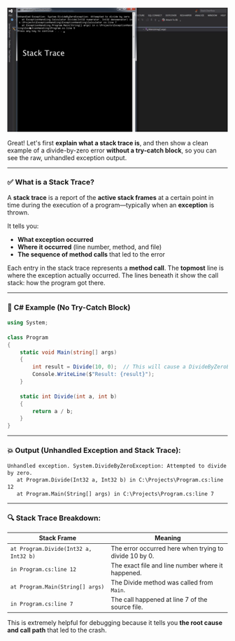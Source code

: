 ![alt text](image.png)

Great! Let's first **explain what a stack trace is**, and then show a clean example of a divide-by-zero error **without a try-catch block**, so you can see the raw, unhandled exception output.

---

### ✅ What is a **Stack Trace**?

A **stack trace** is a report of the **active stack frames** at a certain point in time during the execution of a program—typically when an **exception** is thrown.

It tells you:

* **What exception occurred**
* **Where it occurred** (line number, method, and file)
* **The sequence of method calls** that led to the error

Each entry in the stack trace represents a **method call**. The **topmost** line is where the exception actually occurred. The lines beneath it show the call stack: how the program got there.

---

### 🔧 **C# Example (No Try-Catch Block)**

```csharp
using System;

class Program
{
    static void Main(string[] args)
    {
        int result = Divide(10, 0);  // This will cause a DivideByZeroException
        Console.WriteLine($"Result: {result}");
    }

    static int Divide(int a, int b)
    {
        return a / b;
    }
}
```

---

### 💥 Output (Unhandled Exception and Stack Trace):

```plaintext
Unhandled exception. System.DivideByZeroException: Attempted to divide by zero.
   at Program.Divide(Int32 a, Int32 b) in C:\Projects\Program.cs:line 12
   at Program.Main(String[] args) in C:\Projects\Program.cs:line 7
```

---

### 🔍 Stack Trace Breakdown:

| Stack Frame                           | Meaning                                                |
| ------------------------------------- | ------------------------------------------------------ |
| `at Program.Divide(Int32 a, Int32 b)` | The error occurred here when trying to divide 10 by 0. |
| `in Program.cs:line 12`               | The exact file and line number where it happened.      |
| `at Program.Main(String[] args)`      | The Divide method was called from `Main`.              |
| `in Program.cs:line 7`                | The call happened at line 7 of the source file.        |

This is extremely helpful for debugging because it tells you **the root cause and call path** that led to the crash.

